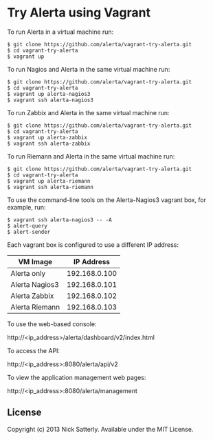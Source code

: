 Try Alerta using Vagrant
========================

To run Alerta in a virtual machine run:

```
$ git clone https://github.com/alerta/vagrant-try-alerta.git
$ cd vagrant-try-alerta
$ vagrant up
```

To run Nagios and Alerta in the same virtual machine run:
```
$ git clone https://github.com/alerta/vagrant-try-alerta.git
$ cd vagrant-try-alerta
$ vagrant up alerta-nagios3
$ vagrant ssh alerta-nagios3
```

To run Zabbix and Alerta in the same virtual machine run:
```
$ git clone https://github.com/alerta/vagrant-try-alerta.git
$ cd vagrant-try-alerta
$ vagrant up alerta-zabbix
$ vagrant ssh alerta-zabbix
```

To run Riemann and Alerta in the same virtual machine run:
```
$ git clone https://github.com/alerta/vagrant-try-alerta.git
$ cd vagrant-try-alerta
$ vagrant up alerta-riemann
$ vagrant ssh alerta-riemann
```

To use the command-line tools on the Alerta-Nagios3 vagrant box, for example, run:

```
$ vagrant ssh alerta-nagios3 -- -A
$ alert-query
$ alert-sender
```

Each vagrant box is configured to use a different IP address:

| VM Image       | IP Address    |
| -------------- | --------------|
| Alerta only    | 192.168.0.100 |
| Alerta Nagios3 | 192.168.0.101 |
| Alerta Zabbix  | 192.168.0.102 |
| Alerta Riemann | 192.168.0.103 |

To use the web-based console:

http://<ip_address>/alerta/dashboard/v2/index.html

To access the API:

http://<ip_address>:8080/alerta/api/v2

To view the application management web pages:

http://<ip_address>:8080/alerta/management

License
-------

Copyright (c) 2013 Nick Satterly. Available under the MIT License.
